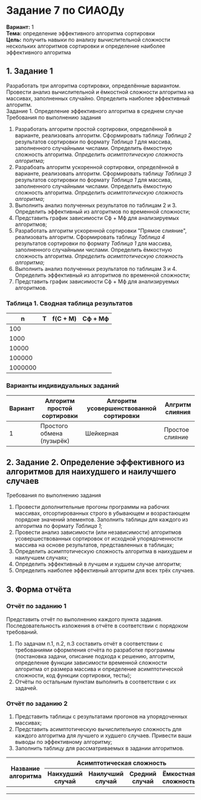 <h1>Задание 7 по СИАОДу</h1>

<div><strong>Вариант:</strong> 1</div>
<div><strong>Тема:</strong> определение эффективного алгоритма сортировки</div>
<div><strong>Цель:</strong> получить навыки по анализу вычислительной сложности нескольких алгоритмов сортировки и определение наиболее эффективного алгоритма


<h2>1. Задание 1</h2>
<div>Разработать три алгоритма сортировки, определённые вариантом. Провести анализ вычислительной и ёмкостной сложности алгоритма на массивах, заполненных случайно. Определить наиболее эффективный алгоритм.</div>

<div>Задание 1. Определение эффективного алгоритма в среднем случае</div>
<div>Требования по выполнению задания</div>

<ol>
  <li>Разработать алгоритм простой сортировки, определённой в варианте, реализовать алгоритм. Сформировать таблицу <i>Таблица 2</i> результатов сортировки по формату <i>Таблица 1</i> для массива, заполненного случайными числами. Определить ёмкостную сложность алгоритма. <i>Определить асимптотическую сложность алгоритма</i>;</li>
  <li>Разрабоать алгоритм ускоренной сортировки, определённой в варианте, реализовать алгоритм. Сформировать таблицу <i>Таблица 3</i> результатов сортировки по формату <i>Таблица 1</i> для массива, заполненного случайными числами. Определить ёмкостную сложность алгоритма. <i>Определить асимптотическую сложность алгоритма</i>;</li>
  <li>Выполнить анализ полученных результатов по таблицам 2 и 3. Определить эффективный из алгоритмов по временной сложности;</li>
  <li>Представить график зависимости Сф + Мф для анализируемых алгоритмов;</li>
  <li>Разработать алгоритм ускоренной сортировки "Прямое слияние", реализовать алгоритм. Сформировать таблицу <i>Таблица 4</i> результатов сортировки по формату <i>Таблица 1</i> для массива, заполненного случайными числами. Определить ёмкостную сложность алгоритма. <i>Определить асимптотическую сложность алгоритма</i>;</li>
  <li>Выполнить анализ полученных результатов по таблицам 3 и 4. Определить эффективный из алгоритмов по временной сложности;</li>
  <li>Представить график зависимости Сф + Мф для анализируемых алгоритмов.</li>
</ol>


<h3>Таблица 1. Сводная таблица результатов</h3>
<table>
  <thead>
    <tr>
      <th>n</th>
      <th>T</th>
      <th>f(C + M)</th>
      <th>Сф + Мф</th>
    </tr>
  </thead>

  <tbody>
    <tr>
      <td>100</td>
      <td></td>
      <td></td>
      <td></td>
    </tr>
    <tr>
      <td>1000</td>
      <td></td>
      <td></td>
      <td></td>
    </tr>
    <tr>
      <td>10000</td>
      <td></td>
      <td></td>
      <td></td>
    </tr>
    <tr>
      <td>100000</td>
      <td></td>
      <td></td>
      <td></td>
    </tr>
    <tr>
      <td>1000000</td>
      <td></td>
      <td></td>
      <td></td>
    </tr>
  </tbody>
</table>


<h3>Варианты индивидуальных заданий</h3>
<table>
  <thead>
    <tr>
      <th>Вариант</th>
      <th>Алгоритм простой сортировки</th>
      <th>Алгоритм усовершенствованной сортировки</th>
      <th>Алгритм слияния</th>
    </tr>
  </thead>

  <tbody>
    <tr>
      <td>1</td>
      <td>Простого обмена (пузырёк)</td>
      <td>Шейкерная</td>
      <td>Простое слияние</td>
    </tr>
  </tbody>
</table>


<h2>2. Задание 2. Определение эффективного из алгоритмов для наихудшего и наилучшего случаев</h2>
<div>Требования по выполнению задания</div>

<ol>
  <li>Провести дополнительные прогоны программы на рабочих массивах, отсортированных строго в убывающем и возрастающем порядоке значений элементов. Заполнить таблицы для каждого из алгоритма по формату <i>Таблица 1</i>;</li>
  <li>Провести анализ зависимости (или независимости) алгоритмов усовершествованных сортировок от исходной упорядоченности массива на основе результатов, представленных в таблицах;</li>
  <li>Определить асимптотическую сложность алгоритма в наихудшем и наилучшем случаях;</li>
  <li>Определить эффективный в лучшем и худшем случае алгоритм;</li>
  <li>Определить наиболее эффективный алгоритм для всех трёх случаев.</li>
</ol>


<h2>3. Форма отчёта</h2>

<h3>Отчёт по заданию 1</h3>

<p>Представить отчёт по выполнению каждого пункта задания. Последовательность изложения в отчёте в соответствии с порядоком требований.</p>

<ol>
  <li>По задачам п.1, п.2, п.3 составить отчёт в соответствии с требованиями оформления отчёта по разработке программы (постановка задачи, описание подхода к решению, алгоритм, определение функции зависимости временной сложности алгоритма от размера массива и определение асимптотической сложности, код функции сортировки, тесты);</li>
  <li>Отчёты по остальным пунктам выполнить в соответствии с их задачей.</li>
</ol>

<h3>Отчёт по заданию 2</h3>
<ol>
  <li>Представить таблицы с результатами прогонов на упорядоченных массивах;</li>
  <li>Представить асимптотическую вычислительную сложность для каждого алгоритма для лучшего и худшего случаев. Привести ваши выводы по эффективному алгоритму;</li>
  <li>Заполнить таблицу для рассматриваемых в задании алгоритмов.</li>
</ol>

<table>
  <thead>
    <tr>
      <th rowspan="2">Название алгоритма</th>
      <th colspan="4">Асимптотическая сложность</th>
    </tr>
    <tr>
      <th>Наихудший случай</th>
      <th>Наилучший случай</th>
      <th>Средний случай</th>
      <th>Ёмкостная сложность</th>
    </tr>
  </thead>

  <tbody>
    <tr>
      <td></td>
      <td></td>
      <td></td>
      <td></td>
      <td></td>
    </tr>
    <tr>
      <td></td>
      <td></td>
      <td></td>
      <td></td>
      <td></td>
    </tr>
    <tr>
      <td></td>
      <td></td>
      <td></td>
      <td></td>
      <td></td>
    </tr>
  </tbody>
</table>
